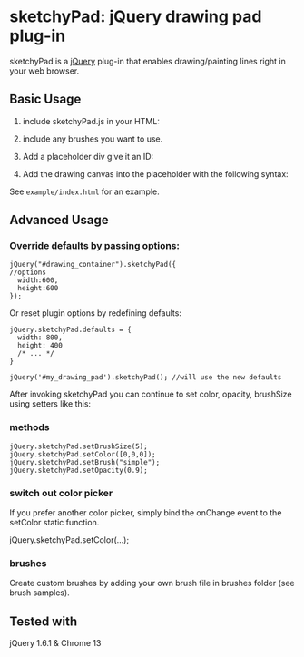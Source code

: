 
sketchyPad: jQuery drawing pad plug-in
=======================================

sketchyPad is a [jQuery](http://jquery.com/) plug-in that enables drawing/painting lines
right in your web browser. 

Basic Usage
-----------

1) include sketchyPad.js in your HTML:
      
      <script type="text/javascript" src="sketchyPad.js"></script>

2) include any brushes you want to use.

      <script type="text/javascript" src="simple.js"></script>

3) Add a placeholder div give it an ID:

     <div id="drawing_container"></div>

4) Add the drawing canvas into the placeholder with the following syntax:

    <script type="text/javascript">
      $(document).ready(function() {
        $("#drawing_container").sketchyPad();
      });
    </script>

 
See `example/index.html` for an example.


Advanced Usage
--------------

### Override defaults by passing options:

    jQuery("#drawing_container").sketchyPad({
    //options
      width:600,
      height:600
    });

Or reset plugin options by redefining defaults:

    jQuery.sketchyPad.defaults = {
      width: 800,
      height: 400
      /* ... */
    }

    jQuery('#my_drawing_pad').sketchyPad(); //will use the new defaults

After invoking sketchyPad you can continue to set color, opacity, brushSize using setters like this:

### methods

    jQuery.sketchyPad.setBrushSize(5);
    jQuery.sketchyPad.setColor([0,0,0]);
    jQuery.sketchyPad.setBrush("simple");
    jQuery.sketchyPad.setOpacity(0.9);

### switch out color picker

If you prefer another color picker, simply bind the onChange event to the setColor static function.

jQuery.sketchyPad.setColor(...);

### brushes

Create custom brushes by adding your own brush file in brushes folder (see brush samples).

Tested with
-----------

jQuery 1.6.1 & Chrome 13






